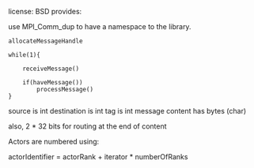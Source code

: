 
license: BSD
provides:

use MPI_Comm_dup to have a namespace to the library.

	allocateMessageHandle

	while(1){
	
		receiveMessage()
		
		if(haveMessage())
			processMessage()
	}


source is int
destination is int
tag is int
message content has bytes (char)

also, 2 * 32 bits for routing at the end of content


Actors are numbered using:

actorIdentifier = actorRank + iterator * numberOfRanks
